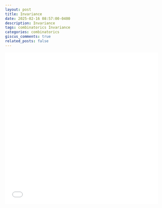 ```yaml
---
layout: post
title: Invariance
date: 2025-02-16 08:57:00-0400
description: Invariance
tags: combinatorics Invariance
categories: combinatorics
giscus_comments: true
related_posts: false
---
```


<iframe src="{{ site.baseurl }}/assets/pdf/Combinatorics/Invariance.pdf" width="100%" height="500" frameborder="no" border="0" marginwidth="0" marginheight="0"></iframe>